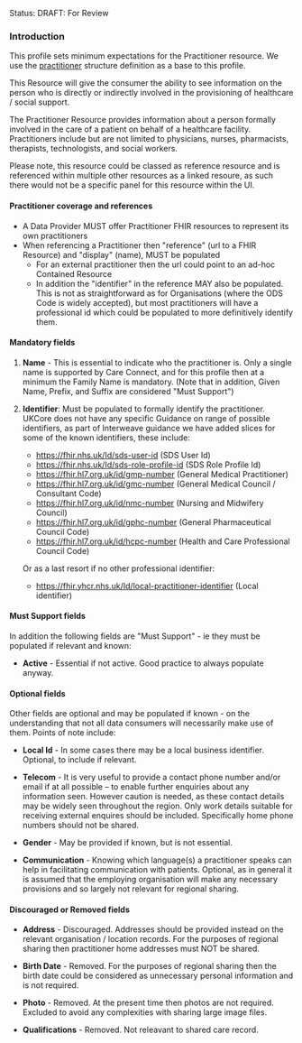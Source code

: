 Status: DRAFT: For Review

### Introduction
This profile sets minimum expectations for the Practitioner resource. We use the [practitioner](https://simplifier.net/hl7fhirukcorer4/ukcore-practitioner) structure definition as a base to this profile.


This Resource will give the consumer the ability to see information on the person who is directly or indirectly involved in the provisioning of healthcare / social support.

The Practitioner Resource provides information about a person formally involved in the care of a patient on behalf of a healthcare facility. Practitioners include but are not limited to physicians, nurses, pharmacists, therapists, technologists, and social workers.

Please note, this resource could be classed as reference resource and is referenced within multiple other resources as a linked resoure, as such there would not be a specific panel for this resource within the UI.

#### **Practitioner coverage and references**

 - A Data Provider MUST offer Practitioner FHIR resources to represent its own practitioners
 - When referencing a Practitioner then "reference" (url to a FHIR Resource) and "display" (name), MUST be populated
   - For an external practitioner then the url could point to an ad-hoc Contained Resource
   - In addition the "identifier" in the reference MAY also be populated. This is not as straightforward as for Organisations (where the ODS Code is widely accepted), but most practitioners will have a professional id which could be populated to more definitively identify them.


#### **Mandatory fields**
1. **Name** - This is essential to indicate who the practitioner is. Only a single name is supported by Care Connect, and for this profile then at a minimum the Family Name is mandatory. (Note that in addition, Given Name, Prefix, and Suffix are considered "Must Support") 

2. **Identifier**: Must be populated to formally identify the practitioner. UKCore does not have any specific Guidance on range of possible identifiers, as part of Interweave guidance we have added slices for some of the known identifiers, these include:

    - https://fhir.nhs.uk/Id/sds-user-id (SDS User Id)
    - https://fhir.nhs.uk/Id/sds-role-profile-id (SDS Role Profile Id)
    - https://fhir.hl7.org.uk/id/gmp-number (General Medical Practitioner)
    - https://fhir.hl7.org.uk/id/gmc-number (General Medical Council / Consultant Code)
    - https://fhir.hl7.org.uk/id/nmc-number (Nursing and Midwifery Council)
    - https://fhir.hl7.org.uk/id/gphc-number (General Pharmaceutical Council Code)
    - https://fhir.hl7.org.uk/id/hcpc-number (Health and Care Professional Council Code)


    Or as a last resort if no other professional identifier:
    - https://fhir.yhcr.nhs.uk/Id/local-practitioner-identifier (Local identifier)

#### **Must Support fields**
In addition the following fields are "Must Support" - ie they must be populated if relevant and known:
- **Active** - Essential if not active. Good practice to always populate anyway.


#### **Optional fields**
Other fields are optional and may be populated if known - on the understanding that not all data consumers will necessarily make use of them. Points of note include:
- **Local Id** - In some cases there may be a local business identifier. Optional, to include if relevant.

- **Telecom** - It is very useful to provide a contact phone number and/or email if at all possible – to enable further enquiries about any information seen. However caution is needed, as these contact details may be widely seen throughout the region. Only work details suitable for receiving external enquires should be included. Specifically home phone numbers should not be shared.

- **Gender** - May be provided if known, but is not essential.

- **Communication** - Knowing which language(s) a practitioner speaks can help in facilitating communication with patients. Optional, as in general it is assumed that the employing organisation will make any necessary provisions and so largely not relevant for regional sharing.

#### **Discouraged or Removed fields**
- **Address** - Discouraged. Addresses should be provided instead on the relevant organisation / location records. For the purposes of regional sharing then practitioner home addresses must NOT be shared.

- **Birth Date** - Removed. For the purposes of regional sharing then the birth date could be considered as unnecessary personal information and is not required.

- **Photo** - Removed. At the present time then photos are not required. Excluded to avoid any complexities with sharing large image files.

- **Qualifications** - Removed. Not releavant to shared care record.
